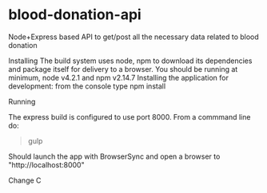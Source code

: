 # blood-donation-api
Node+Express based API to get/post all the necessary data related to blood donation

Installing
The build system uses node, npm to download its dependencies and package itself for delivery to a browser. 
You should be running at minimum, node v4.2.1 and npm v2.14.7
Installing the application for development: from the console type npm install

Running

The express build is configured to use port 8000. From a commmand line do:
>gulp

Should launch the app with BrowserSync and open a browser to "http://localhost:8000"

Change C